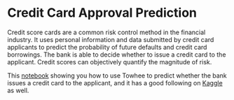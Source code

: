 # Credit Card Approval Prediction

Credit score cards are a common risk control method in the financial industry. It uses personal information and data submitted by credit card applicants to predict the probability of future defaults and credit card borrowings. The bank is able to decide whether to issue a credit card to the applicant. Credit scores can objectively quantify the magnitude of risk.



This [notebook](credit_card_approval_prediction.ipynb) showing you how to use Towhee to predict whether the bank issues a credit card to the applicant, and it has a good following on [Kaggle](https://www.kaggle.com/code/chizzzy/credit-card-approval-prediction/notebook?scriptVersionId=92959791) as well.